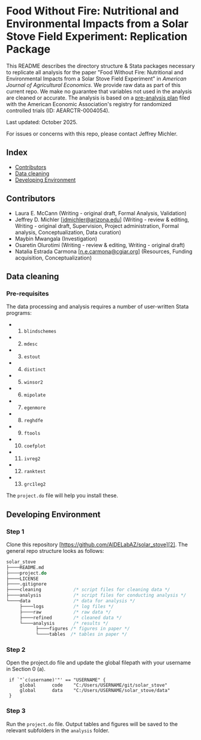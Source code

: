 # Food Without Fire: Nutritional and Environmental Impacts from a Solar Stove Field Experiment: Replication Package
This README describes the directory structure & Stata packages necessary to replicate all analysis for the paper "Food Without Fire: Nutritional and Environmental Impacts from a Solar Stove Field Experiment" in *American Journal of Agricultural Economics*. We provide raw data as part of this current repo. We make no guarantee that variables not used in the analysis are cleaned or accurate. The analysis is based on a [pre-analysis plan][1] filed with the American Economic Association's registry for randomized controlled trials (ID: AEARCTR-0004054).

Last updated: October 2025. 

For issues or concerns with this repo, please contact Jeffrey Michler.

 ## Index
 
 - [Contributors](#contributors)
 - [Data cleaning](#data-cleaning)
 - [Developing Environment](#developing-environment)

## Contributors
* Laura E. McCann (Writing - original draft, Formal Analysis, Validation) 
* Jeffrey D. Michler [jdmichler@arizona.edu] (Writing - review & editing, Writing - original draft, Supervision, Project administration, Formal analysis, Conceptualization, Data curation)
* Maybin Mwangala (Investigation)
* Osaretin Olurotimi (Writing - review & editing, Writing - original draft)
* Natalia Estrada Carmona [n.e.carmona@cgiar.org] (Resources, Funding acquisition, Conceptualization)

## Data cleaning

### Pre-requisites

The data processing and analysis requires a number of user-written Stata programs:

* 1. `blindschemes`
* 2. `mdesc`
* 3. `estout`
* 4. `distinct`
* 5. `winsor2`
* 6. `mipolate`
* 7. `egenmore`
* 8. `reghdfe`
* 9. `ftools`
* 10. `coefplot`
* 11. `ivreg2`
* 12. `ranktest`
* 13. `grc1leg2`

The `project.do` file will help you install these.

## Developing Environment

### Step 1

Clone this repository [https://github.com/AIDELabAZ/solar_stove][2]. The general repo structure looks as follows:<br>

```stata
solar_stove
├────README.md
├────project.do
├────LICENSE
├────.gitignore
├────cleaning            /* script files for cleaning data */
├────analysis            /* script files for conducting analysis */
└────data				 /* data for analysis */
     ├────logs			 /* log files */
     ├────raw			 /* raw data */
     ├────refined		 /* cleaned data */
     └────analysis		 /* results */
		   ├────figures /* figures in paper */
		   └────tables	/* tables in paper */
```

### Step 2

Open the project.do file and update the global filepath with your username in Section 0 (a).

   ```
    if `"`c(username)'"' == "USERNAME" {
       	global 		code  	"C:/Users/USERNAME/git/solar_stove"
		global 		data	"C:/Users/USERNAME/solar_stove/data"
    }
   ```

### Step 3

Run the `project.do` file. Output tables and figures will be saved to the relevant subfolders in the `analysis` folder. 


[1]: https://www.socialscienceregistry.org/trials/4054
[2]: https://github.com/AIDELabAZ/solar_stove
